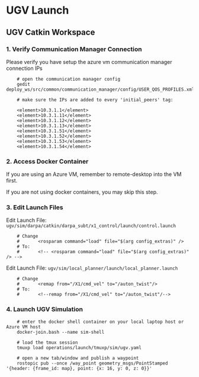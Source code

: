 # UGV Launch

## UGV Catkin Workspace

### 1. Verify Communication Manager Connection

Please verify you have setup the azure vm communication manager connection IPs

        # open the communication manager config
        gedit deploy_ws/src/common/communication_manager/config/USER_QOS_PROFILES.xml

        # make sure the IPs are added to every 'initial_peers' tag:
        
        <element>10.3.1.1</element>
        <element>10.3.1.11</element>
        <element>10.3.1.12</element>
        <element>10.3.1.13</element>
        <element>10.3.1.51</element>
        <element>10.3.1.52</element>
        <element>10.3.1.53</element>
        <element>10.3.1.54</element>

### 2. Access Docker Container

If you are using an Azure VM, remember to remote-desktop into the VM first.

If you are not using docker containers, you may skip this step.

### 3. Edit Launch Files

Edit Launch File: `ugv/sim/darpa/catkin/darpa_subt/x1_control/launch/control.launch`
        
        # Change
        #       <rosparam command="load" file="$(arg config_extras)" />
        # To:
        #       <!-- <rosparam command="load" file="$(arg config_extras)" /> -->


Edit Launch File: `ugv/sim/local_planner/launch/local_planner.launch`

        # Change
        #       <remap from="/X1/cmd_vel" to="/auton_twist"/>
        # To:
        #       <!--remap from="/X1/cmd_vel" to="/auton_twist"/-->

### 4. Launch UGV Simulation

        # enter the docker shell container on your local laptop host or Azure VM host
        docker-join.bash --name sim-shell

        # load the tmux session
        tmuxp load operations/launch/tmuxp/sim/ugv.yaml

        # open a new tab/window and publish a waypoint
        rostopic pub --once /way_point geometry_msgs/PointStamped '{header: {frame_id: map}, point: {x: 16, y: 0, z: 0}}'
